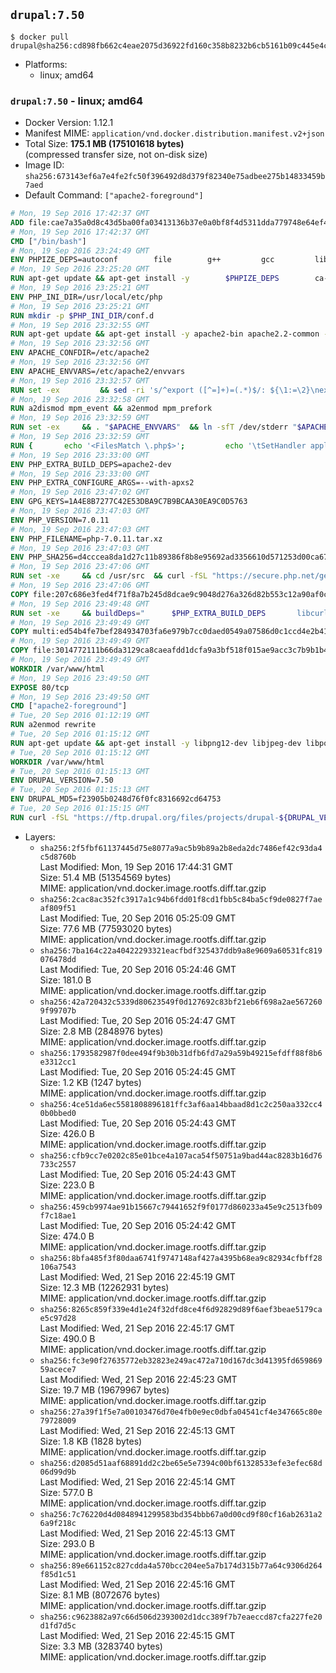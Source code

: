 ## `drupal:7.50`

```console
$ docker pull drupal@sha256:cd898fb662c4eae2075d36922fd160c358b8232b6cb5161b09c445e4c5524aa7
```

-	Platforms:
	-	linux; amd64

### `drupal:7.50` - linux; amd64

-	Docker Version: 1.12.1
-	Manifest MIME: `application/vnd.docker.distribution.manifest.v2+json`
-	Total Size: **175.1 MB (175101618 bytes)**  
	(compressed transfer size, not on-disk size)
-	Image ID: `sha256:673143ef6a7e4fe2fc50f396492d8d379f82340e75adbee275b14833459b7aed`
-	Default Command: `["apache2-foreground"]`

```dockerfile
# Mon, 19 Sep 2016 17:42:37 GMT
ADD file:cae7a35a0d8c43d5ba00fa03413136b37e0a0bf8f4d5311dda779748e64ef425 in / 
# Mon, 19 Sep 2016 17:42:37 GMT
CMD ["/bin/bash"]
# Mon, 19 Sep 2016 23:24:49 GMT
ENV PHPIZE_DEPS=autoconf 		file 		g++ 		gcc 		libc-dev 		make 		pkg-config 		re2c
# Mon, 19 Sep 2016 23:25:20 GMT
RUN apt-get update && apt-get install -y 		$PHPIZE_DEPS 		ca-certificates 		curl 		libedit2 		libsqlite3-0 		libxml2 		xz-utils 	--no-install-recommends && rm -r /var/lib/apt/lists/*
# Mon, 19 Sep 2016 23:25:21 GMT
ENV PHP_INI_DIR=/usr/local/etc/php
# Mon, 19 Sep 2016 23:25:21 GMT
RUN mkdir -p $PHP_INI_DIR/conf.d
# Mon, 19 Sep 2016 23:32:55 GMT
RUN apt-get update && apt-get install -y apache2-bin apache2.2-common --no-install-recommends && rm -rf /var/lib/apt/lists/*
# Mon, 19 Sep 2016 23:32:56 GMT
ENV APACHE_CONFDIR=/etc/apache2
# Mon, 19 Sep 2016 23:32:56 GMT
ENV APACHE_ENVVARS=/etc/apache2/envvars
# Mon, 19 Sep 2016 23:32:57 GMT
RUN set -ex 		&& sed -ri 's/^export ([^=]+)=(.*)$/: ${\1:=\2}\nexport \1/' "$APACHE_ENVVARS" 		&& . "$APACHE_ENVVARS" 	&& for dir in 		"$APACHE_LOCK_DIR" 		"$APACHE_RUN_DIR" 		"$APACHE_LOG_DIR" 		/var/www/html 	; do 		rm -rvf "$dir" 		&& mkdir -p "$dir" 		&& chown -R "$APACHE_RUN_USER:$APACHE_RUN_GROUP" "$dir"; 	done
# Mon, 19 Sep 2016 23:32:58 GMT
RUN a2dismod mpm_event && a2enmod mpm_prefork
# Mon, 19 Sep 2016 23:32:59 GMT
RUN set -ex 	&& . "$APACHE_ENVVARS" 	&& ln -sfT /dev/stderr "$APACHE_LOG_DIR/error.log" 	&& ln -sfT /dev/stdout "$APACHE_LOG_DIR/access.log" 	&& ln -sfT /dev/stdout "$APACHE_LOG_DIR/other_vhosts_access.log"
# Mon, 19 Sep 2016 23:32:59 GMT
RUN { 		echo '<FilesMatch \.php$>'; 		echo '\tSetHandler application/x-httpd-php'; 		echo '</FilesMatch>'; 		echo; 		echo 'DirectoryIndex disabled'; 		echo 'DirectoryIndex index.php index.html'; 		echo; 		echo '<Directory /var/www/>'; 		echo '\tOptions -Indexes'; 		echo '\tAllowOverride All'; 		echo '</Directory>'; 	} | tee "$APACHE_CONFDIR/conf-available/docker-php.conf" 	&& a2enconf docker-php
# Mon, 19 Sep 2016 23:33:00 GMT
ENV PHP_EXTRA_BUILD_DEPS=apache2-dev
# Mon, 19 Sep 2016 23:33:00 GMT
ENV PHP_EXTRA_CONFIGURE_ARGS=--with-apxs2
# Mon, 19 Sep 2016 23:47:02 GMT
ENV GPG_KEYS=1A4E8B7277C42E53DBA9C7B9BCAA30EA9C0D5763
# Mon, 19 Sep 2016 23:47:03 GMT
ENV PHP_VERSION=7.0.11
# Mon, 19 Sep 2016 23:47:03 GMT
ENV PHP_FILENAME=php-7.0.11.tar.xz
# Mon, 19 Sep 2016 23:47:03 GMT
ENV PHP_SHA256=d4cccea8da1d27c11b89386f8b8e95692ad3356610d571253d00ca67d524c735
# Mon, 19 Sep 2016 23:47:06 GMT
RUN set -xe 	&& cd /usr/src 	&& curl -fSL "https://secure.php.net/get/$PHP_FILENAME/from/this/mirror" -o php.tar.xz 	&& echo "$PHP_SHA256 *php.tar.xz" | sha256sum -c - 	&& curl -fSL "https://secure.php.net/get/$PHP_FILENAME.asc/from/this/mirror" -o php.tar.xz.asc 	&& export GNUPGHOME="$(mktemp -d)" 	&& for key in $GPG_KEYS; do 		gpg --keyserver ha.pool.sks-keyservers.net --recv-keys "$key"; 	done 	&& gpg --batch --verify php.tar.xz.asc php.tar.xz 	&& rm -r "$GNUPGHOME"
# Mon, 19 Sep 2016 23:47:06 GMT
COPY file:207c686e3fed4f71f8a7b245d8dcae9c9048d276a326d82b553c12a90af0c0ca in /usr/local/bin/ 
# Mon, 19 Sep 2016 23:49:48 GMT
RUN set -xe 	&& buildDeps=" 		$PHP_EXTRA_BUILD_DEPS 		libcurl4-openssl-dev 		libedit-dev 		libsqlite3-dev 		libssl-dev 		libxml2-dev 	" 	&& apt-get update && apt-get install -y $buildDeps --no-install-recommends && rm -rf /var/lib/apt/lists/* 		&& docker-php-source extract 	&& cd /usr/src/php 	&& ./configure 		--with-config-file-path="$PHP_INI_DIR" 		--with-config-file-scan-dir="$PHP_INI_DIR/conf.d" 				--disable-cgi 				--enable-ftp 		--enable-mbstring 		--enable-mysqlnd 				--with-curl 		--with-libedit 		--with-openssl 		--with-zlib 				$PHP_EXTRA_CONFIGURE_ARGS 	&& make -j"$(nproc)" 	&& make install 	&& { find /usr/local/bin /usr/local/sbin -type f -executable -exec strip --strip-all '{}' + || true; } 	&& make clean 	&& docker-php-source delete 		&& apt-get purge -y --auto-remove -o APT::AutoRemove::RecommendsImportant=false $buildDeps
# Mon, 19 Sep 2016 23:49:49 GMT
COPY multi:ed54b4fe7bef284934703fa6e979b7cc0daed0549a07586d0c1ccd4e2b41884a in /usr/local/bin/ 
# Mon, 19 Sep 2016 23:49:49 GMT
COPY file:3014772111b66da3129ca8caeafdd1dcfa9a3bf518f015ae9acc3c7b9b1b44c9 in /usr/local/bin/ 
# Mon, 19 Sep 2016 23:49:49 GMT
WORKDIR /var/www/html
# Mon, 19 Sep 2016 23:49:50 GMT
EXPOSE 80/tcp
# Mon, 19 Sep 2016 23:49:50 GMT
CMD ["apache2-foreground"]
# Tue, 20 Sep 2016 01:12:19 GMT
RUN a2enmod rewrite
# Tue, 20 Sep 2016 01:15:12 GMT
RUN apt-get update && apt-get install -y libpng12-dev libjpeg-dev libpq-dev 	&& rm -rf /var/lib/apt/lists/* 	&& docker-php-ext-configure gd --with-png-dir=/usr --with-jpeg-dir=/usr 	&& docker-php-ext-install gd mbstring pdo pdo_mysql pdo_pgsql zip
# Tue, 20 Sep 2016 01:15:12 GMT
WORKDIR /var/www/html
# Tue, 20 Sep 2016 01:15:13 GMT
ENV DRUPAL_VERSION=7.50
# Tue, 20 Sep 2016 01:15:13 GMT
ENV DRUPAL_MD5=f23905b0248d76f0fc8316692cd64753
# Tue, 20 Sep 2016 01:15:15 GMT
RUN curl -fSL "https://ftp.drupal.org/files/projects/drupal-${DRUPAL_VERSION}.tar.gz" -o drupal.tar.gz 	&& echo "${DRUPAL_MD5} *drupal.tar.gz" | md5sum -c - 	&& tar -xz --strip-components=1 -f drupal.tar.gz 	&& rm drupal.tar.gz 	&& chown -R www-data:www-data sites
```

-	Layers:
	-	`sha256:2f5fbf61137445d75e8077a9ac5b9b89a2b8eda2dc7486ef42c93da4c5d8760b`  
		Last Modified: Mon, 19 Sep 2016 17:44:31 GMT  
		Size: 51.4 MB (51354569 bytes)  
		MIME: application/vnd.docker.image.rootfs.diff.tar.gzip
	-	`sha256:2cac8ac352fc3917a1c94b6fdd01f8cd1fbb5c84ba5cf9de0827f7aeaf809f51`  
		Last Modified: Tue, 20 Sep 2016 05:25:09 GMT  
		Size: 77.6 MB (77593020 bytes)  
		MIME: application/vnd.docker.image.rootfs.diff.tar.gzip
	-	`sha256:7ba164c22a40422293321eacfbdf325437ddb9a8e9609a60531fc819076478dd`  
		Last Modified: Tue, 20 Sep 2016 05:24:46 GMT  
		Size: 181.0 B  
		MIME: application/vnd.docker.image.rootfs.diff.tar.gzip
	-	`sha256:42a720432c5339d80623549f0d127692c83bf21eb6f698a2ae5672609f99707b`  
		Last Modified: Tue, 20 Sep 2016 05:24:47 GMT  
		Size: 2.8 MB (2848976 bytes)  
		MIME: application/vnd.docker.image.rootfs.diff.tar.gzip
	-	`sha256:1793582987f0dee494f9b30b31dfb6fd7a29a59b49215efdff88f8b6e3312cc1`  
		Last Modified: Tue, 20 Sep 2016 05:24:45 GMT  
		Size: 1.2 KB (1247 bytes)  
		MIME: application/vnd.docker.image.rootfs.diff.tar.gzip
	-	`sha256:4ce51da6ec5581808896181ffc3af6aa14bbaad8d1c2c250aa332cc40b0bbed0`  
		Last Modified: Tue, 20 Sep 2016 05:24:43 GMT  
		Size: 426.0 B  
		MIME: application/vnd.docker.image.rootfs.diff.tar.gzip
	-	`sha256:cfb9cc7e0202c85e01bce4a107aca54f50751a9bad44ac8283b16d76733c2557`  
		Last Modified: Tue, 20 Sep 2016 05:24:43 GMT  
		Size: 223.0 B  
		MIME: application/vnd.docker.image.rootfs.diff.tar.gzip
	-	`sha256:459cb9974ae91b15667c79441652f9f0177d860233a45e9c2513fb09f7c18ae1`  
		Last Modified: Tue, 20 Sep 2016 05:24:42 GMT  
		Size: 474.0 B  
		MIME: application/vnd.docker.image.rootfs.diff.tar.gzip
	-	`sha256:8bfa485f3f80daa6741f9747148af427a4395b68ea9c82934cfbff28106a7543`  
		Last Modified: Wed, 21 Sep 2016 22:45:19 GMT  
		Size: 12.3 MB (12262931 bytes)  
		MIME: application/vnd.docker.image.rootfs.diff.tar.gzip
	-	`sha256:8265c859f339e4d1e24f32dfd8ce4f6d92829d89f6aef3beae5179cae5c97d28`  
		Last Modified: Wed, 21 Sep 2016 22:45:17 GMT  
		Size: 490.0 B  
		MIME: application/vnd.docker.image.rootfs.diff.tar.gzip
	-	`sha256:fc3e90f27635772eb32823e249ac472a710d167dc3d41395fd65986959acece7`  
		Last Modified: Wed, 21 Sep 2016 22:45:23 GMT  
		Size: 19.7 MB (19679967 bytes)  
		MIME: application/vnd.docker.image.rootfs.diff.tar.gzip
	-	`sha256:27a39f1f5e7a00103476d70e4fb0e9ec0dbfa04541cf4e347665c80e79728009`  
		Last Modified: Wed, 21 Sep 2016 22:45:13 GMT  
		Size: 1.8 KB (1828 bytes)  
		MIME: application/vnd.docker.image.rootfs.diff.tar.gzip
	-	`sha256:d2085d51aaf68891dd2c2be65e5e7394c00bf61328533efe3efec68d06d99d9b`  
		Last Modified: Wed, 21 Sep 2016 22:45:14 GMT  
		Size: 577.0 B  
		MIME: application/vnd.docker.image.rootfs.diff.tar.gzip
	-	`sha256:7c76220d4d0848941299583bd354bbb67a0d00cd9f80cf16ab2631a26a9f218c`  
		Last Modified: Wed, 21 Sep 2016 22:45:13 GMT  
		Size: 293.0 B  
		MIME: application/vnd.docker.image.rootfs.diff.tar.gzip
	-	`sha256:89e661152c827cdda4a570bcc204ee5a7b174d315b77a64c9306d264f85d1c51`  
		Last Modified: Wed, 21 Sep 2016 22:45:16 GMT  
		Size: 8.1 MB (8072676 bytes)  
		MIME: application/vnd.docker.image.rootfs.diff.tar.gzip
	-	`sha256:c9623882a97c66d506d2393002d1dcc389f7b7eaeccd87cfa227fe20d1fd7d5c`  
		Last Modified: Wed, 21 Sep 2016 22:45:15 GMT  
		Size: 3.3 MB (3283740 bytes)  
		MIME: application/vnd.docker.image.rootfs.diff.tar.gzip
